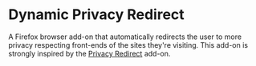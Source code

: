 # Dynamic Privacy Redirect

A Firefox browser add-on that automatically redirects the user to more privacy respecting front-ends of the sites they're visiting.
This add-on is strongly inspired by the [Privacy Redirect](https://github.com/SimonBrazell/privacy-redirect) add-on.
